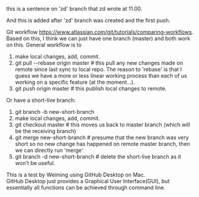 this is a sentence on 'zd' branch that zd wrote at 11.00.

And this is added after 'zd' branch was created and the first push.

Git workflow https://www.atlassian.com/git/tutorials/comparing-workflows.
Based on this, I think we can just have one branch (master) and both work on this. General workflow is to
1. make local changes, add, commit.
2. git pull --rebase origin master # this pull any new changes made on remote since last sync to local repo. The reason to 'rebase' is that I guess we have a more or less linear working process than each of us working on a specific feature (at the moment...). 
3. git push origin master # this publish local changes to remote.

Or have a short-live branch:
1. git branch -b new-short-branch
2. make local changes, add, commit.
3. git checkout master # this moves us back to master branch (which will be the receiving branch)
4. git merge new-short-branch # presume that the new branch was very short so no new change has happened on remote master branch, then we can directly run 'merge'
5. git branch -d new-short-branch # delete the short-live branch as it won't be useful.

This is a test by Weiming using GitHub Desktop on Mac.  
GitHub Desktop just provides a Graphical User Interface(GUI), but essentially all functions can be achieved through command line.